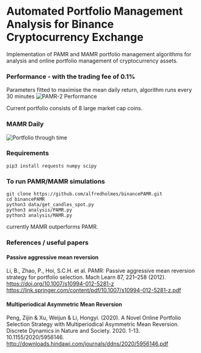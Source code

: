 # Automated Portfolio Management Analysis for Binance Cryptocurrency Exchange
Implementation of PAMR and MAMR portfolio management algorithms for analysis and online portfolio management of cryptocurrency assets.

### Performance - with the trading fee of 0.1%
Parameters fitted to maximise the mean daily return, algorithm runs every 30 minutes
![PAMR-2 Performance](https://raw.githubusercontent.com/alfredholmes/BinancePAMR/master/results/PAMR-BTC-comparison.png)

Current portfolio consists of 8 large market cap coins.

### MAMR Daily
![Portfolio through time](https://raw.githubusercontent.com/alfredholmes/BinancePAMR/master/results/Figure_0.png)

### Requirements
	pip3 install requests numpy scipy  

### To run PAMR/MAMR simulations
	git clone https://github.com/alfredholmes/binancePAMR.git
	cd binancePAMR
	python3 data/get_candles_spot.py 
	python3 analysis/PAMR.py
	python3 analysis/MAMR.py

currently MAMR outperforms PAMR.


### References / useful papers
#### Passive aggressive mean reversion 
Li, B., Zhao, P., Hoi, S.C.H. et al. PAMR: Passive aggressive mean reversion strategy for portfolio selection. Mach Learn 87, 221–258 (2012). https://doi.org/10.1007/s10994-012-5281-z
https://link.springer.com/content/pdf/10.1007/s10994-012-5281-z.pdf
#### Multiperiodical Asymmetric Mean Reversion
Peng, Zijin & Xu, Weijun & Li, Hongyi. (2020). A Novel Online Portfolio Selection Strategy with Multiperiodical Asymmetric Mean Reversion. Discrete Dynamics in Nature and Society. 2020. 1-13. 10.1155/2020/5956146. 
http://downloads.hindawi.com/journals/ddns/2020/5956146.pdf

